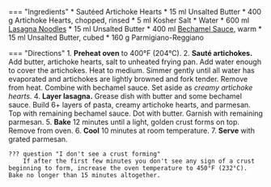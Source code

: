 === "Ingredients"
    * Sautéed Artichoke Hearts
        * 15 ml Unsalted Butter
        * 400 g Artichoke Hearts, chopped, rinsed
        * 5 ml Kosher Salt
        * Water
    * 600 ml [Lasagna Noodles](pasta-dough.md)
    * 15 ml Unsalted Butter
    * 400 ml [Bechamel Sauce](#bechamel-sauce-v), warm
    * 15 ml Unsalted Butter, cubed
    * 160 g Parmigiano-Reggiano

=== "Directions"
    1. **Preheat oven** to 400°F (204°C).
    2. **Sauté artichokes.** Add butter, artichoke hearts, salt to unheated frying pan. Add water enough to cover the artichokes. Heat to medium. Simmer gently until all water has evaporated and artichokes are lightly browned and fork tender. Remove from heat. Combine with bechamel sauce. Set aside as *creamy artichoke hearts*.
    4. **Layer lasagna.** Grease dish with butter and some bechamel sauce. Build 6+ layers of pasta, creamy artichoke hearts, and parmesan. Top with remaining bechamel sauce. Dot with butter. Garnish with remaining parmesan.
    5. **Bake** 12 minutes until a light, golden crust forms on top. Remove from oven.
    6. **Cool** 10 minutes at room temperature.
    7. **Serve** with grated parmesan.

    ??? question "I don't see a crust forming"
        If after the first few minutes you don't see any sign of a crust beginning to form, increase the oven temperature to 450°F (232°C). Bake no longer than 15 minutes altogether.

[^1]: {{ cite.hazan_italian_cooking }} Accessed May 2020.
